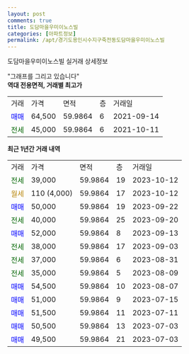 ```yaml
---
layout: post
comments: true
title: 도담마을우미이노스빌
categories: [아파트정보]
permalink: /apt/경기도용인시수지구죽전동도담마을우미이노스빌
---
```


도담마을우미이노스빌 실거래 상세정보

<script type="text/javascript">
  google.charts.load('current', {'packages':['line', 'corechart']});
  google.charts.setOnLoadCallback(drawChart);

  function drawChart() {
    var data = new google.visualization.DataTable();
    data.addColumn('date', '거래일');
    data.addColumn('number', "매매");
    data.addColumn('number', "전세");
    data.addColumn('number', "전매");

    data.addRows([[new Date(Date.parse("2023-10-12")), null, 39000, null], [new Date(Date.parse("2023-10-12")), null, null, null], [new Date(Date.parse("2023-09-22")), 50000, null, null], [new Date(Date.parse("2023-09-20")), null, 40000, null], [new Date(Date.parse("2023-09-13")), 52000, null, null], [new Date(Date.parse("2023-09-03")), null, 38000, null], [new Date(Date.parse("2023-08-31")), null, 37000, null], [new Date(Date.parse("2023-08-09")), null, 35000, null], [new Date(Date.parse("2023-08-07")), 54500, null, null], [new Date(Date.parse("2023-07-15")), 51000, null, null], [new Date(Date.parse("2023-07-11")), 51500, null, null], [new Date(Date.parse("2023-07-03")), 50500, null, null], [new Date(Date.parse("2023-07-03")), 49500, null, null]]);

    var options = {
      hAxis: {
        format: 'yyyy/MM/dd'
      },    
      lineWidth: 0,
      pointsVisible: true,    
      title: '최근 1년간 유형별 실거래가 분포',
      legend: { position: 'bottom' }
    };

    var formatter = new google.visualization.NumberFormat({pattern:'###,###'} );
    formatter.format(data, 1);
    formatter.format(data, 2);
    
    setTimeout(function() {
        var chart = new google.visualization.LineChart(document.getElementById('columnchart_material'));
        chart.draw(data, (options));
        document.getElementById('loading').style.display = 'none';
    }, 200);
  }
</script>


<div id="loading" style="z-index:20; display: block; margin-left: 0px">"그래프를 그리고 있습니다"</div>
<div id="columnchart_material" style="width: 95%; margin-left: 0px; display: block"></div>
<!-- contents start -->
<b>역대 전용면적, 거래별 최고가</b>
<table class="sortable">
    <tr>
      <td>거래</td>
      <td>가격</td>
      <td>면적</td>
      <td>층</td>
      <td>거래일</td>
    </tr>
        <tr>
          <td><a style="color: blue">매매</a></td>
          <td>64,500</td>
          <td>59.9864</td>
          <td>6</td>
          <td>2021-09-14</td>
        </tr>        
        <tr>
              <td><a style="color: darkgreen">전세</a></td>
              <td>45,000</td>
              <td>59.9864</td>
              <td>6</td>
              <td>2021-10-11</td>
            </tr>        
    
</table>

<b>최근 1년간 거래 내역</b>

<table class="sortable">
    <tr>
      <td>거래</td>
      <td>가격</td>
      <td>면적</td>
      <td>층</td>
      <td>거래일</td>
    </tr>
    <tr>
      <td><a style="color: darkgreen">전세</a></td>
      <td>39,000</td>
      <td>59.9864</td>
      <td>19</td>
      <td>2023-10-12</td>
    </tr>          <tr>
      <td><a style="color: darkgoldenrod">월세</a></td>
      <td>110 (4,000)</td>
      <td>59.9864</td>
      <td>17</td>
      <td>2023-10-12</td>
    </tr>          <tr>
      <td><a style="color: blue">매매</a></td>
      <td>50,000</td>
      <td>59.9864</td>
      <td>19</td>
      <td>2023-09-22</td>
    </tr>          <tr>
      <td><a style="color: darkgreen">전세</a></td>
      <td>40,000</td>
      <td>59.9864</td>
      <td>25</td>
      <td>2023-09-20</td>
    </tr>          <tr>
      <td><a style="color: blue">매매</a></td>
      <td>52,000</td>
      <td>59.9864</td>
      <td>8</td>
      <td>2023-09-13</td>
    </tr>          <tr>
      <td><a style="color: darkgreen">전세</a></td>
      <td>38,000</td>
      <td>59.9864</td>
      <td>17</td>
      <td>2023-09-03</td>
    </tr>          <tr>
      <td><a style="color: darkgreen">전세</a></td>
      <td>37,000</td>
      <td>59.9864</td>
      <td>6</td>
      <td>2023-08-31</td>
    </tr>          <tr>
      <td><a style="color: darkgreen">전세</a></td>
      <td>35,000</td>
      <td>59.9864</td>
      <td>5</td>
      <td>2023-08-09</td>
    </tr>          <tr>
      <td><a style="color: blue">매매</a></td>
      <td>54,500</td>
      <td>59.9864</td>
      <td>10</td>
      <td>2023-08-07</td>
    </tr>          <tr>
      <td><a style="color: blue">매매</a></td>
      <td>51,000</td>
      <td>59.9864</td>
      <td>9</td>
      <td>2023-07-15</td>
    </tr>          <tr>
      <td><a style="color: blue">매매</a></td>
      <td>51,500</td>
      <td>59.9864</td>
      <td>11</td>
      <td>2023-07-11</td>
    </tr>          <tr>
      <td><a style="color: blue">매매</a></td>
      <td>50,500</td>
      <td>59.9864</td>
      <td>13</td>
      <td>2023-07-03</td>
    </tr>          <tr>
      <td><a style="color: blue">매매</a></td>
      <td>49,500</td>
      <td>59.9864</td>
      <td>21</td>
      <td>2023-07-03</td>
    </tr>      </table>
<!-- contents end -->    


